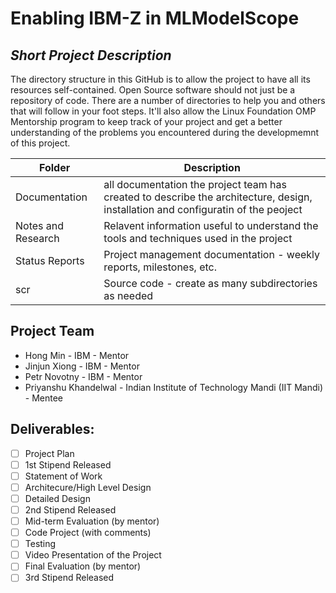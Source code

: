 # Enabling IBM-Z in MLModelScope
## *Short Project Description*
The directory structure in this GitHub is to allow the project to have all its resources self-contained.
Open Source software should not just be a repository of code.  There are a number of directories to help you and others that will 
follow in your foot steps.  It'll also allow the Linux Foundation OMP Mentorship program to keep track of your project and get
a better understanding of the problems you encountered during the developmemnt of this project.

| Folder | Description |
|---|---|
| Documentation |  all documentation the project team has created to describe the architecture, design, installation and configuratin of the peoject |
| Notes and Research | Relavent information useful to understand the tools and techniques used in the project |
| Status Reports | Project management documentation - weekly reports, milestones, etc. |
| scr | Source code - create as many subdirectories as needed |

## Project Team
- Hong Min - IBM - Mentor
- Jinjun Xiong - IBM - Mentor
- Petr Novotny - IBM - Mentor
- Priyanshu Khandelwal - Indian Institute of Technology Mandi (IIT Mandi) - Mentee

## Deliverables:
- [ ] Project Plan
- [ ] 1st Stipend Released
- [ ] Statement of Work
- [ ] Architecure/High Level Design
- [ ] Detailed Design
- [ ] 2nd Stipend Released
- [ ] Mid-term Evaluation (by mentor)
- [ ] Code Project (with comments)
- [ ] Testing
- [ ] Video Presentation of the Project
- [ ] Final Evaluation (by mentor)
- [ ] 3rd Stipend Released

